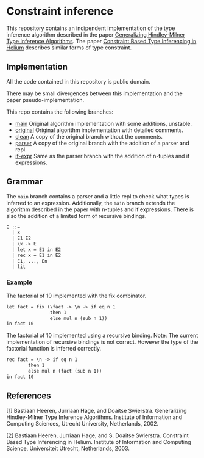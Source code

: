 # Constraint inference

This repository contains an indipendent implementation of the type
inference algorithm described in the paper
[Generalizing Hindley-Milner Type Inference Algorithms](#ref1).
The paper [Constraint Based Type Inferencing in Helium](#ref2) describes
similar forms of type constraint.

## Implementation

All the code contained in this repository is public domain.

There may be small divergences between this implementation and
the paper pseudo-implementation.

This repo contains the following branches:

- [main](https://github.com/bynect/constraint-inference/tree/main) Original algorithm implementation with some additions, unstable.
- [original](https://github.com/bynect/constraint-inference/tree/original) Original algorithm implementation with detailed comments.
- [clean](https://github.com/bynect/constraint-inference/tree/clean) A copy of the original branch without the comments.
- [parser](https://github.com/bynect/constraint-inference/tree/parser) A copy of the original branch with the addition of a parser and repl.
- [if-expr](https://github.com/bynect/constraint-inference/tree/if-expr) Same as the parser branch with the addition of n-tuples and if expressions.

## Grammar

The `main` branch contains a parser and a little repl to check what types is inferred to an expression.
Additionally, the `main` branch extends the algorithm described in the paper with n-tuples and if expressions.
There is also the addition of a limited form of recursive bindings.

```txt
E ::=
  | x
  | E1 E2
  | \x -> E
  | let x = E1 in E2
  | rec x = E1 in E2
  | E1, ..., En
  | lit
```

### Example

The factorial of 10 implemented with the fix combinator.

```txt
let fact = fix (\fact -> \n -> if eq n 1
				then 1
				else mul n (sub n 1))
in fact 10
```

The factorial of 10 implemented using a recursive binding.
Note: The current implementation of recursive bindings is not correct. However the type of the factorial function is inferred correctly.

```txt
rec fact = \n -> if eq n 1
		then 1
		else mul n (fact (sub n 1))
in fact 10
```

## References

[<a id="ref1">[1][paper-1]</a>] Bastiaan Heeren, Jurriaan Hage, and Doaitse Swierstra.
Generalizing Hindley-Milner Type Inference Algorithms. Institute of Information and Computing Sciences,
Utrecht University, Netherlands, 2002.

[<a id="ref2">[2][paper-2]</a>] Bastiaan Heeren, Jurriaan Hage, and S. Doaitse Swierstra.
Constraint Based Type Inferencing in Helium. Institute of Information and Computing Science,
Universiteit Utrecht, Netherlands, 2003.

[paper-1]: http://www.cs.uu.nl/research/techreps/repo/CS-2002/2002-031.pdf
[paper-2]: http://www.open.ou.nl/bhr/heeren-cp03.pdf
